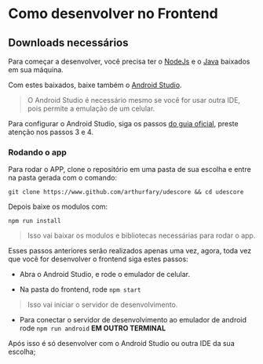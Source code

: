 # Como desenvolver no Frontend

## Downloads necessários

Para começar a desenvolver, você precisa ter o [NodeJs](https://nodejs.org/pt) e o [Java](https://adoptium.net/) baixados em sua máquina.

Com estes baixados, baixe também o [Android Studio](https://developer.android.com/studio/index.html).
> O Android Studio é necessário mesmo se você for usar outra IDE, pois permite a emulação de um celular.

Para configurar o Android Studio, siga os passos [do guia oficial](https://reactnative.dev/docs/set-up-your-environment?os=windows), preste atenção nos passos 3 e 4.

### Rodando o app

Para rodar o APP, clone o repositório em uma pasta de sua escolha e entre na pasta gerada com o comando:
```
git clone https://www.github.com/arthurfary/udescore && cd udescore
```

Depois baixe os modulos com: 
```
npm run install
```
> Isso vai baixar os modulos e bibliotecas necessárias para rodar o app.

Esses passos anteriores serão realizados apenas uma vez, agora, toda vez que vocẽ for desenvolver o frontend siga estes passos:

- Abra o Android Studio, e rode o emulador de celular.

- Na pasta do frontend, rode `npm start` 
> Isso vai iniciar o servidor de desenvolvimento.

- Para conectar o servidor de desenvolvimento ao emulador de android rode `npm run android` **EM OUTRO TERMINAL**

Após isso é só desenvolver com o Android Studio ou outra IDE da sua escolha;

